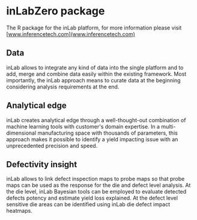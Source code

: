 inLabZero package
===================

The R package for the inLab platform, for more information please visit [www.inferencetech.com](www.inferencetech.com)

Data
----

inLab allows to integrate any kind of data into the single platform and to add, merge and combine data easily within the existing framework. Most importantly, the inLab approach means to curate data at the beginning considering analysis requirements at the end.

Analytical edge
---------------

inLab creates analytical edge through a well-thought-out combination of machine learning tools with customer's domain expertise. In a multi-dimensional manufacturing space with thousands of parameters, this approach makes it possible to identify a yield impacting issue with an unprecedented precision and speed.

Defectivity insight
-------------------

inLab allows to link defect inspection maps to probe maps so that probe maps can be used as the response for the die and defect level analysis. At the die level, inLab Bayesian tools can be employed to evaluate detected defects potency and estimate yield loss explained. At the defect level sensitive die areas can be identified using inLab die defect impact heatmaps.